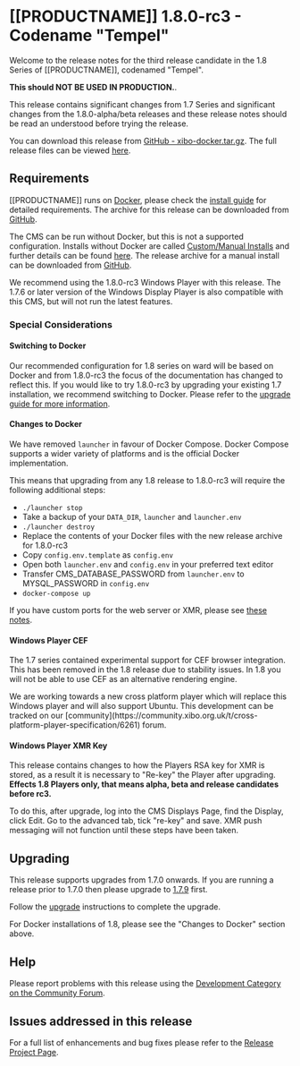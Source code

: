 <!--toc=getting_started-->

# [[PRODUCTNAME]] 1.8.0-rc3 - Codename "Tempel"

Welcome to the release notes for the third release candidate in the 1.8 Series of
[[PRODUCTNAME]], codenamed "Tempel".

 **This should NOT BE USED IN PRODUCTION.**.

This release contains significant changes from 1.7 Series and significant
changes from the 1.8.0-alpha/beta releases and these release notes should be read an
understood before trying the release.

You can download this release from
[GitHub - xibo-docker.tar.gz](https://github.com/xibosignage/xibo-cms/releases/download/1.8.0-rc3/xibo-docker.tar.gz).
The full release files can be viewed [here](https://github.com/xibosignage/xibo-cms/releases/tag/1.8.0-rc3).

## Requirements

[[PRODUCTNAME]] runs on [Docker](install_docker.html), please check the [install guide](install_cms.html) 
for detailed requirements. The archive for this release can be downloaded from 
[GitHub](https://github.com/xibosignage/xibo-docker/releases/tag/1.8.0-rc3).

The CMS can be run without Docker, but this is not a supported configuration. Installs without
Docker are called [Custom/Manual Installs](manual_install.html) and further details can be found
[here](manual_install.html). The release archive for a manual install can be downloaded from
[GitHub](https://github.com/xibosignage/xibo-cms/releases/tag/1.8.0-rc3).

We recommend using the 1.8.0-rc3 Windows Player with this release. The 1.7.6 or
later version of the Windows Display Player is also compatible with this CMS,
but will not run the latest features.

### Special Considerations

#### Switching to Docker
Our recommended configuration for 1.8 series on ward will be based on Docker and from 1.8.0-rc3 the focus of 
the documentation has changed to reflect this. If you would like to try 1.8.0-rc3 by upgrading your existing 
1.7 installation, we recommend switching to Docker. Please refer to the 
[upgrade guide for more information](upgrade_switch_to_docker.html).

#### Changes to Docker
We have removed `launcher` in favour of Docker Compose. Docker Compose supports a wider variety of platforms
and is the official Docker implementation.

This means that upgrading from any 1.8 release to 1.8.0-rc3 will require the following additional steps:
 
 - `./launcher stop`
 - Take a backup of your `DATA_DIR`, `launcher` and `launcher.env`
 - `./launcher destroy`
 - Replace the contents of your Docker files with the new release archive for 1.8.0-rc3
 - Copy `config.env.template` as `config.env`
 - Open both `launcher.env` and `config.env` in your preferred text editor
 - Transfer CMS_DATABASE_PASSWORD from `launcher.env` to MYSQL_PASSWORD in `config.env`
 - `docker-compose up`

If you have custom ports for the web server or XMR, please see [these notes](install_cms.html#using_different_ports).

#### Windows Player CEF

The 1.7 series contained experimental support for CEF browser integration. This
has been removed in the 1.8 release due to stability issues. In 1.8 you will
not be able to use CEF as an alternative rendering engine.

<nonwhite>
We are working towards a new cross platform player which will replace this
Windows player and will also support Ubuntu. This development can be tracked
on our [community](https://community.xibo.org.uk/t/cross-platform-player-specification/6261)
forum.
</nonwhite>

#### Windows Player XMR Key

This release contains changes to how the Players RSA key for XMR is stored, as a result it is necessary to
"Re-key" the Player after upgrading. **Effects 1.8 Players only, that means alpha, beta and release candidates
before rc3.**

To do this, after upgrade, log into the CMS Displays Page, find the Display, click Edit. Go to the advanced tab, tick
"re-key" and save. XMR push messaging will not function until these steps have been taken.


## Upgrading

This release supports upgrades from 1.7.0 onwards. If you are running a release
prior to 1.7.0 then please upgrade to [1.7.9](release_notes_1.7.9.html) first.

Follow the [upgrade](upgrade.html) instructions to complete the upgrade.

For Docker installations of 1.8, please see the "Changes to Docker" section above.

## Help

Please report problems with this release using the [Development Category on the
Community Forum](https://community.xibo.org.uk/c/dev).

## Issues addressed in this release

For a full list of enhancements and bug fixes please refer to the [Release
Project
Page](https://github.com/xibosignage/xibo/issues?q=milestone%3A1.8.0-rc3+is%3Aclosed).

